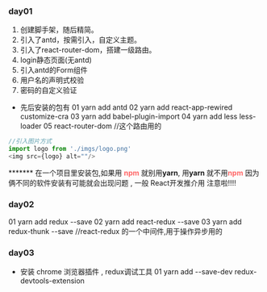 ### day01
1. 创建脚手架，随后精简。
2. 引入了antd，按需引入，自定义主题。
3. 引入了react-router-dom，搭建一级路由。
4. login静态页面(无antd)
5. 引入antd的Form组件
6. 用户名的声明式校验
7. 密码的自定义验证
* 先后安装的包有
01  yarn add antd
02  yarn add react-app-rewired customize-cra
03  yarn add babel-plugin-import
04  yarn add less less-loader
05  react-router-dom  //这个路由用的

```js
//引入图片方式 
import logo from './imgs/logo.png'
<img src={logo} alt=""/>
```

******* 在一个项目里安装包,如果用 <span style='color:#f66'>**npm** </span>就别用**yarn**,  用**yarn** 就不用<span style='color:#f66'>**npm** </span> 因为俩不同的软件安装有可能就会出现问题  , 一般 React开发推介用 注意啦!!!! 


### day02
01  yarn add redux --save
02  yarn add react-redux --save
03  yarn add redux-thunk --save  //react-redux 的一个中间件,用于操作异步用的


### day03
* 安装 chrome 浏览器插件 , redux调试工具
 01  yarn add  --save-dev redux-devtools-extension

		
		
